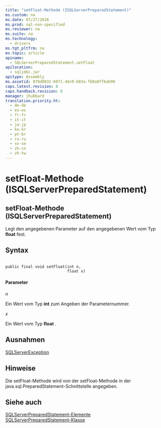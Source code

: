 ```yaml
---
title: "setFloat-Methode (ISQLServerPreparedStatement)"
ms.custom: na
ms.date: 07/27/2016
ms.prod: sql-non-specified
ms.reviewer: na
ms.suite: na
ms.technology: 
  - drivers
ms.tgt_pltfrm: na
ms.topic: article
apiname: 
  - SQLServerPreparedStatement.setFloat
apilocation: 
  - sqljdbc.jar
apitype: Assembly
ms.assetid: 870d0031-6871-4dc0-b03a-fb0a9ff6ab98
caps.latest.revision: 8
caps.handback.revision: 8
manager: jhubbard
translation.priority.ht: 
  - de-de
  - es-es
  - fr-fr
  - it-it
  - ja-jp
  - ko-kr
  - pt-br
  - ru-ru
  - sv-se
  - zh-cn
  - zh-tw
---
```

# setFloat-Methode (ISQLServerPreparedStatement)
    
## setFloat\-Methode \(ISQLServerPreparedStatement\)  
 Legt den angegebenen Parameter auf den angegebenen Wert vom Typ **float** fest.  
  
## Syntax  
  
```  
  
public final void setFloat(int n,  
                           float x)  
```  
  
#### Parameter  
 *n*  
  
 Ein Wert vom Typ **int** zum Angeben der Parameternummer.  
  
 *x*  
  
 Ein Wert vom Typ **float** .  
  
## Ausnahmen  
 [SQLServerException](../content/SQLServerException-Class.md)  
  
## Hinweise  
 Die setFloat\-Methode wird von der setFloat\-Methode in der java.sql.PreparedStatement\-Schnittstelle angegeben.  
  
## Siehe auch  
 [SQLServerPreparedStatement-Elemente](../content/SQLServerPreparedStatement-Members.md)   
 [SQLServerPreparedStatement-Klasse](../content/SQLServerPreparedStatement-Class.md)  
  
  